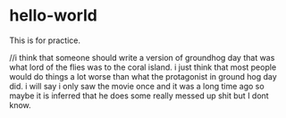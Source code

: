 # hello-world
This is for practice.

//i think that someone should write a version of groundhog day that was what lord of the flies was to the coral island. i just think that most people would do things a lot worse than what the protagonist in ground hog day did. i will say i only saw the movie once and it was a long time ago so maybe it is inferred that he does some really messed up shit but I dont know.
